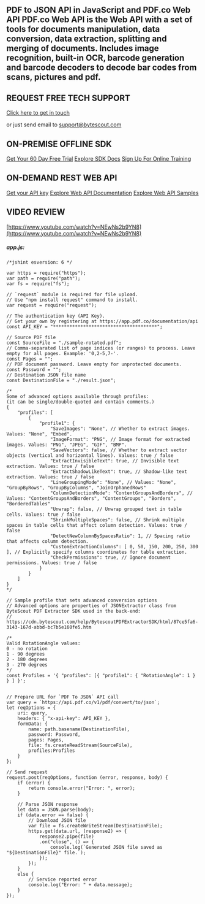 ## PDF to JSON API in JavaScript and PDF.co Web API PDF.co Web API is the Web API with a set of tools for documents manipulation, data conversion, data extraction, splitting and merging of documents. Includes image recognition, built-in OCR, barcode generation and barcode decoders to decode bar codes from scans, pictures and pdf.

## REQUEST FREE TECH SUPPORT

[Click here to get in touch](https://bytescout.zendesk.com/hc/en-us/requests/new?subject=PDF.co%20Web%20API%20Question)

or just send email to [support@bytescout.com](mailto:support@bytescout.com?subject=PDF.co%20Web%20API%20Question) 

## ON-PREMISE OFFLINE SDK 

[Get Your 60 Day Free Trial](https://bytescout.com/download/web-installer?utm_source=github-readme)
[Explore SDK Docs](https://bytescout.com/documentation/index.html?utm_source=github-readme)
[Sign Up For Online Training](https://academy.bytescout.com/)


## ON-DEMAND REST WEB API

[Get your API key](https://pdf.co/documentation/api?utm_source=github-readme)
[Explore Web API Documentation](https://pdf.co/documentation/api?utm_source=github-readme)
[Explore Web API Samples](https://github.com/bytescout/ByteScout-SDK-SourceCode/tree/master/PDF.co%20Web%20API)

## VIDEO REVIEW

[https://www.youtube.com/watch?v=NEwNs2b9YN8](https://www.youtube.com/watch?v=NEwNs2b9YN8)




<!-- code block begin -->

##### **app.js:**
    
```
/*jshint esversion: 6 */

var https = require("https");
var path = require("path");
var fs = require("fs");

// `request` module is required for file upload.
// Use "npm install request" command to install.
var request = require("request");

// The authentication key (API Key).
// Get your own by registering at https://app.pdf.co/documentation/api
const API_KEY = "**************************************";

// Source PDF file
const SourceFile = "./sample-rotated.pdf";
// Comma-separated list of page indices (or ranges) to process. Leave empty for all pages. Example: '0,2-5,7-'.
const Pages = "";
// PDF document password. Leave empty for unprotected documents.
const Password = "";
// Destination JSON file name
const DestinationFile = "./result.json";

/*
Some of advanced options available through profiles:
(it can be single/double-quoted and contain comments.)
{
	"profiles": [
		{
			"profile1": {
				"SaveImages": "None", // Whether to extract images. Values: "None", "Embed".
				"ImageFormat": "PNG", // Image format for extracted images. Values: "PNG", "JPEG", "GIF", "BMP".
				"SaveVectors": false, // Whether to extract vector objects (vertical and horizontal lines). Values: true / false
				"ExtractInvisibleText": true, // Invisible text extraction. Values: true / false
				"ExtractShadowLikeText": true, // Shadow-like text extraction. Values: true / false
				"LineGroupingMode": "None", // Values: "None", "GroupByRows", "GroupByColumns", "JoinOrphanedRows"
				"ColumnDetectionMode": "ContentGroupsAndBorders", // Values: "ContentGroupsAndBorders", "ContentGroups", "Borders", "BorderedTables"
				"Unwrap": false, // Unwrap grouped text in table cells. Values: true / false
				"ShrinkMultipleSpaces": false, // Shrink multiple spaces in table cells that affect column detection. Values: true / false
				"DetectNewColumnBySpacesRatio": 1, // Spacing ratio that affects column detection.
				"CustomExtractionColumns": [ 0, 50, 150, 200, 250, 300 ], // Explicitly specify columns coordinates for table extraction.
				"CheckPermissions": true, // Ignore document permissions. Values: true / false
			}
		}
	]
}
*/

// Sample profile that sets advanced conversion options
// Advanced options are properties of JSONExtractor class from ByteScout PDF Extractor SDK used in the back-end:
// https://cdn.bytescout.com/help/BytescoutPDFExtractorSDK/html/87ce5fa6-3143-167d-abbd-bc7b5e160fe5.htm

/*
Valid RotationAngle values:
0 - no rotation
1 - 90 degrees
2 - 180 degrees
3 - 270 degrees
*/
const Profiles = '{ "profiles": [{ "profile1": { "RotationAngle": 1 } } ] }';


// Prepare URL for `PDF To JSON` API call
var query = `https://api.pdf.co/v1/pdf/convert/to/json`;
let reqOptions = {
    uri: query,
    headers: { "x-api-key": API_KEY },
    formData: {
        name: path.basename(DestinationFile),
        password: Password,
        pages: Pages,
        file: fs.createReadStream(SourceFile),
        profiles:Profiles
    }
};

// Send request
request.post(reqOptions, function (error, response, body) {
    if (error) {
        return console.error("Error: ", error);
    }

    // Parse JSON response
    let data = JSON.parse(body);
    if (data.error == false) {
        // Download JSON file
        var file = fs.createWriteStream(DestinationFile);
        https.get(data.url, (response2) => {
            response2.pipe(file)
            .on("close", () => {
                console.log(`Generated JSON file saved as "${DestinationFile}" file.`);
            });
        });
    }
    else {
        // Service reported error
        console.log("Error: " + data.message);
    }
});
```

<!-- code block end -->